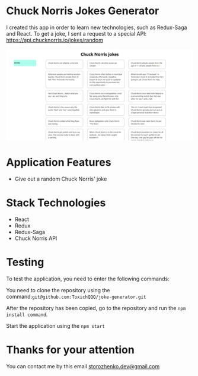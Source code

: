 # Chuck Norris Jokes Generator

I created this app in order to learn new technologies, such as Redux-Saga and React. To get a joke, I sent a request to a special API: https://api.chucknorris.io/jokes/random

![Image](./src/assets/git_images/img1.png)

# Application Features

- Give out a random Chuck Norris' joke

# Stack Technologies

- React
- Redux
- Redux-Saga
- Chuck Norris API

# Testing

To test the application, you need to enter the following commands:

You need to clone the repository using the command:`git@github.com:ToxichQQQ/joke-generator.git`

After the repository has been copied, go to the repository and run the `npm install command`.

Start the application using the `npm start`

# Thanks for your attention

You can contact me by this email storozhenko.dev@gmail.com
